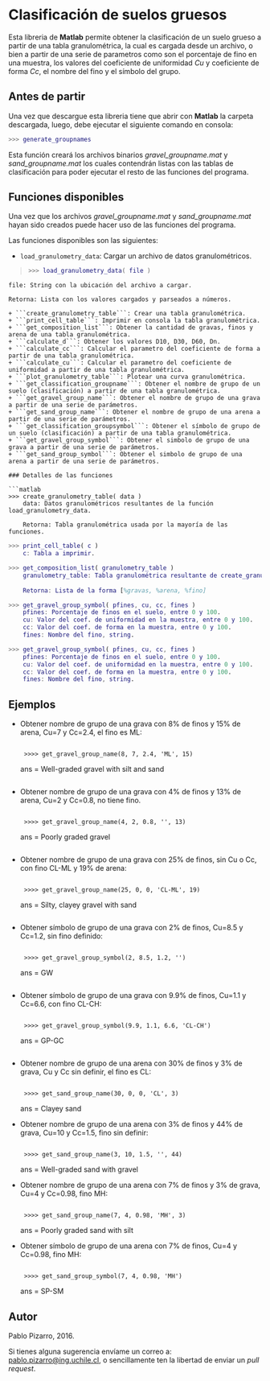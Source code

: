 # Clasificación de suelos gruesos
Esta libreria de **Matlab** permite obtener la clasificación de un suelo grueso a partir de una tabla granulométrica, la cual es cargada desde un archivo, o bien a partir de una serie de parametros como son el porcentaje de fino en una muestra, los valores del coeficiente de uniformidad *Cu* y coeficiente de forma *Cc*, el nombre del fino y el símbolo del grupo.

## Antes de partir
Una vez que descargue esta libreria tiene que abrir con **Matlab** la carpeta descargada, luego, debe ejecutar el siguiente comando en consola:
```matlab
>>> generate_groupnames
```

Esta función creará los archivos binarios *gravel_groupname.mat* y *sand_groupname.mat* los cuales contendrán listas con las tablas de clasificación para poder ejecutar el resto de las funciones del programa.

## Funciones disponibles

Una vez que los archivos *gravel_groupname.mat* y *sand_groupname.mat* hayan sido creados puede hacer uso de las funciones del programa.

Las funciones disponibles son las siguientes:

+ ```load_granulometry_data```: Cargar un archivo de datos granulométricos.
 >```matlab
>>>> load_granulometry_data( file )
    file: String con la ubicación del archivo a cargar.
    
    Retorna: Lista con los valores cargados y parseados a números.
```
+ ```create_granulometry_table```: Crear una tabla granulométrica.
+ ```print_cell_table```: Imprimir en consola la tabla granulométrica.
+ ```get_composition_list```: Obtener la cantidad de gravas, finos y arena de una tabla granulométrica.
+ ```calculate_d```: Obtener los valores D10, D30, D60, Dn.
+ ```calculate_cc```: Calcular el parametro del coeficiente de forma a partir de una tabla granulométrica.
+ ```calculate_cu```: Calcular el parametro del coeficiente de uniformidad a partir de una tabla granulométrica.
+ ```plot_granulometry_table```: Plotear una curva granulométrica.
+ ```get_classification_groupname```: Obtener el nombre de grupo de un suelo (clasificación) a partir de una tabla granulométrica.
+ ```get_gravel_group_name```: Obtener el nombre de grupo de una grava a partir de una serie de parámetros.
+ ```get_sand_group_name```: Obtener el nombre de grupo de una arena a partir de una serie de parámetros.
+ ```get_classification_groupsymbol```: Obtener el símbolo de grupo de un suelo (clasificación) a partir de una tabla granulométrica.
+ ```get_gravel_group_symbol```: Obtener el simbolo de grupo de una grava a partir de una serie de parámetros.
+ ```get_sand_group_symbol```: Obtener el simbolo de grupo de una arena a partir de una serie de parámetros.

### Detalles de las funciones

```matlab
>>> create_granulometry_table( data )
    data: Datos granulométricos resultantes de la función load_granulometry_data.
    
    Retorna: Tabla granulométrica usada por la mayoría de las funciones.
```

```matlab
>>> print_cell_table( c )
    c: Tabla a imprimir.
```

```matlab
>>> get_composition_list( granulometry_table )
    granulometry_table: Tabla granulométrica resultante de create_granulometry_table.
    
    Retorna: Lista de la forma [%gravas, %arena, %fino]
```

```matlab
>>> get_gravel_group_symbol( pfines, cu, cc, fines )
    pfines: Porcentaje de finos en el suelo, entre 0 y 100.
    cu: Valor del coef. de uniformidad en la muestra, entre 0 y 100.
    cc: Valor del coef. de forma en la muestra, entre 0 y 100.
    fines: Nombre del fino, string.
```

```matlab
>>> get_gravel_group_symbol( pfines, cu, cc, fines )
    pfines: Porcentaje de finos en el suelo, entre 0 y 100.
    cu: Valor del coef. de uniformidad en la muestra, entre 0 y 100.
    cc: Valor del coef. de forma en la muestra, entre 0 y 100.
    fines: Nombre del fino, string.
```

## Ejemplos
- Obtener nombre de grupo de una grava con 8% de finos y 15% de arena, Cu=7 y Cc=2.4, el fino es ML:

    >```matlab
       >>>> get_gravel_group_name(8, 7, 2.4, 'ML', 15)
    ans = Well-graded gravel with silt and sand
    ```

- Obtener nombre de grupo de una grava con 4% de finos y 13% de arena, Cu=2 y Cc=0.8, no tiene fino.

    >```matlab
       >>>> get_gravel_group_name(4, 2, 0.8, '', 13)
    ans = Poorly graded gravel
    ```
 
- Obtener nombre de grupo de una grava con 25% de finos, sin Cu o Cc, con fino CL-ML y 19% de arena:

    >```matlab
       >>>> get_gravel_group_name(25, 0, 0, 'CL-ML', 19)
    ans = Silty, clayey gravel with sand
    ```

- Obtener símbolo de grupo de una grava con 2% de finos, Cu=8.5 y Cc=1.2, sin fino definido:

    >```matlab
       >>>> get_gravel_group_symbol(2, 8.5, 1.2, '')
    ans = GW    
    ```

- Obtener símbolo de grupo de una grava con 9.9% de finos, Cu=1.1 y Cc=6.6, con fino CL-CH:

    >```matlab
       >>>> get_gravel_group_symbol(9.9, 1.1, 6.6, 'CL-CH')
    ans = GP-GC    
    ```

- Obtener nombre de grupo de una arena con 30% de finos y 3% de grava, Cu y Cc sin definir, el fino es CL:

    >```matlab
       >>>> get_sand_group_name(30, 0, 0, 'CL', 3)
    ans = Clayey sand

- Obtener nombre de grupo de una arena con 3% de finos y 44% de grava, Cu=10 y Cc=1.5, fino sin definir:

    >```matlab
       >>>> get_sand_group_name(3, 10, 1.5, '', 44)
    ans = Well-graded sand with gravel

- Obtener nombre de grupo de una arena con 7% de finos y 3% de grava, Cu=4 y Cc=0.98, fino MH:

    >```matlab
       >>>> get_sand_group_name(7, 4, 0.98, 'MH', 3)
    ans = Poorly graded sand with silt
  
- Obtener símbolo de grupo de una arena con 7% de finos, Cu=4 y Cc=0.98, fino MH:

    >```matlab
       >>>> get_sand_group_symbol(7, 4, 0.98, 'MH')
    ans = SP-SM
    
## Autor
Pablo Pizarro, 2016.

Si tienes alguna sugerencia envíame un correo a: [pablo.pizarro@ing.uchile.cl](mailto:pablo.pizarro@ing.uchile.cl), o sencillamente ten la libertad de enviar un _pull request_.
    
